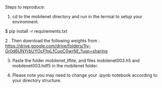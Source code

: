 Steps to reproduce:

1. cd to the mobilenet directory and run in the termial to setup your environment.

$ pip install -r requirements.txt

2 . Then download the following weights from :
https://drive.google.com/drive/folders/1Iy-Gr0d6UNYrbUYOcFhxLfCuoC0wrNf_?usp=sharing

3. Paste the folder mobilenet_tflite, and files mobilenet003.h5 and mobilenet003.hdf5 in the mobilenet folder.

4. Please note you may need to change your .ipynb notebook according to your directory structure.





